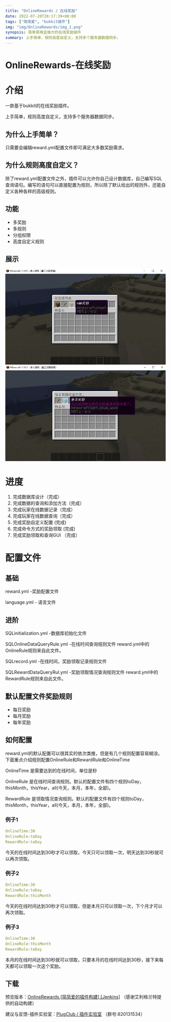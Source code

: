 ```yaml
---
title: "OnlineRewards / 在线奖励"
date: 2022-07-20T20:17:39+08:00
tags: ["简简爱", "bukkit插件"]
img: "img/OnlineRewards/img_1.png"
synopsis: 简单易用且强大的在线奖励插件
summary: 上手简单，规则高度自定义，支持多个服务器数据同步。
---
```


# OnlineRewards-在线奖励

# 介绍
一款基于bukkit的在线奖励插件。

上手简单，规则高度自定义，支持多个服务器数据同步。

## 为什么上手简单？
只需要会编辑reward.yml配置文件即可满足大多数奖励需求。
## 为什么规则高度自定义？
除了reward.yml配置文件之外，插件可以允许你自己设计数据库，自己编写SQL查询语句。编写的语句可以直接配置为规则，所以除了默认给出的规则外，还能自定义各种各样的高级规则。


## 功能
- 多奖励
- 多规则
- 分组权限
- 高度自定义规则

## 展示
![img.png](img/OnlineRewards/img.png)
![img_1.png](img/OnlineRewards/img_1.png)

# 进度
1. 完成数据库设计（完成）
2. 完成数据的查询和添加方法（完成）
3. 完成玩家在线数据记录（完成）
4. 完成玩家在线数据查询（完成）
5. 完成奖励自定义配置 (完成)
6. 完成命令方式的奖励领取 (完成)
8. 完成奖励领取和查询GUI （完成）

# 配置文件

## 基础
reward.yml  -奖励配置文件

language.yml  - 语言文件

## 进阶
SQLinitialization.yml  -数据库初始化文件

SQLOnlineDataQueryRule.yml  -在线时间查询规则文件 reward.yml中的OnlineRule规则来自此文件。

SQLrecord.yml  -在线时间，奖励领取记录规则文件

SQLRewardDataQueryRul.yml  -奖励领取情况查询规则文件 reward.yml中的RewardRule规则来自此文件。

## 默认配置文件奖励规则
- 每日奖励
- 每月奖励
- 每年奖励

## 如何配置
reward.yml的默认配置可以很其实的依次类推，但是有几个规则配置容易糊涂。下面重点介绍规则配置OnlineRule和RewardRule和OnlineTime

OnlineTime 是需要达到的在线时间，单位是秒

OnlineRule 是在线时间查询规则。默认的配置文件有四个规则toDay，thisMonth，thisYear，all(今天，本月，本年，全部)。

RewardRule 是领取情况查询规则。默认的配置文件有四个规则toDay，thisMonth，thisYear，all(今天，本月，本年，全部)。


### 例子1
``` yaml
OnlineTime:30
OnlineRule:toDay
RewardRule:toDay
```
今天的在线时间达到30秒才可以领取，今天只可以领取一次，明天达到30秒就可以再次领取。

### 例子2
``` yaml
OnlineTime:30
OnlineRule:toDay
RewardRule:thisMonth
```
今天的在线时间达到30秒才可以领取，但是本月只可以领取一次，下个月才可以再次领取。

### 例子3
``` yaml
OnlineTime:30
OnlineRule:thisMonth
RewardRule:toDay
```
本月的在线时间达到30秒就可以领取，只要本月的在线时间达到30秒，接下来每天都可以领取一次这个奖励。


## 下载
预览版本：[OnlineRewards [简简爱的插件构建] [Jenkins]](https://ci.pmcs.xyz/job/jian-ai-ai/job/OnlineRewards/) （感谢艾利格兰特提供的自动构建）

建议与反馈-插件实验室：[PlugClub / 插件实验室](https://jq.qq.com/?_wv=1027&k=LyeQlfSK) （群号:820131534）























